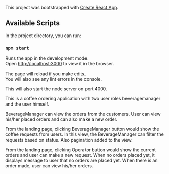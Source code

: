 This project was bootstrapped with [Create React App](https://github.com/facebook/create-react-app).

## Available Scripts

In the project directory, you can run:

### `npm start`

Runs the app in the development mode.<br />
Open [http://localhost:3000](http://localhost:3000) to view it in the browser.

The page will reload if you make edits.<br />
You will also see any lint errors in the console.

This will also start the node server on port 4000.

This is a coffee ordering application with two user roles beveragemanager and the user himself.

BeverageManager can view the orders from the customers.
User can view his/her placed orders and can also make a new order.

From the landing page, clicking BeverageManager button would show the coffee requests from users. In this view, the BeverageManager can filter the requests based on status.
Also pagination added to the view.

From the landing page, clicking Operator button would show the current orders and user can make a new request. When no orders placed yet, it displays message to user that no
orders are placed yet. When there is an order made, user can view his/her orders.

